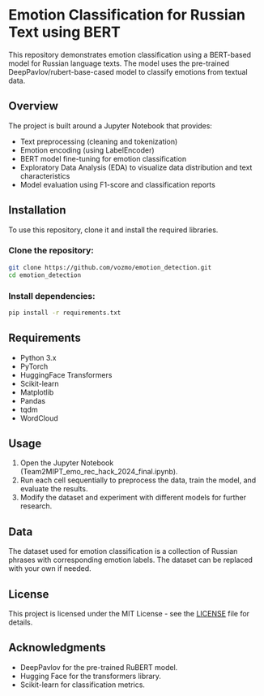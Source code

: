 # Emotion Classification for Russian Text using BERT

This repository demonstrates emotion classification using a BERT-based model for Russian language texts. The model uses the pre-trained DeepPavlov/rubert-base-cased model to classify emotions from textual data.

## Overview
The project is built around a Jupyter Notebook that provides:
- Text preprocessing (cleaning and tokenization)
- Emotion encoding (using LabelEncoder)
- BERT model fine-tuning for emotion classification
- Exploratory Data Analysis (EDA) to visualize data distribution and text characteristics
- Model evaluation using F1-score and classification reports

## Installation

To use this repository, clone it and install the required libraries.

### Clone the repository:
```bash
git clone https://github.com/vozmo/emotion_detection.git
cd emotion_detection
```

### Install dependencies:
```bash
pip install -r requirements.txt
```

## Requirements
- Python 3.x
- PyTorch
- HuggingFace Transformers
- Scikit-learn
- Matplotlib
- Pandas
- tqdm
- WordCloud

## Usage

1. Open the Jupyter Notebook (Team2MIPT_emo_rec_hack_2024_final.ipynb).
2. Run each cell sequentially to preprocess the data, train the model, and evaluate the results.
3. Modify the dataset and experiment with different models for further research.

## Data
The dataset used for emotion classification is a collection of Russian phrases with corresponding emotion labels. The dataset can be replaced with your own if needed.

## License
This project is licensed under the MIT License - see the [LICENSE](LICENSE) file for details.

## Acknowledgments
- DeepPavlov for the pre-trained RuBERT model.
- Hugging Face for the transformers library.
- Scikit-learn for classification metrics.
